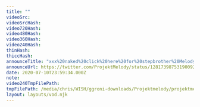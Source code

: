 ```yaml
---
title: ""
videoSrc: 
videoSrcHash: 
video720Hash: 
video480Hash: 
video360Hash: 
video240Hash: 
thinHash: 
thiccHash: 
announceTitle: "xxx%20naked%20click%20here%20for%20stepbrother%20Melody%20stuck%20in%20a%20dryer.%20You%20won%27t%20believe%20number%206"
announceUrl: https://twitter.com/ProjektMelody/status/1281739875319009280
date: 2020-07-10T23:59:34.000Z
note: 
video240TmpFilePath: 
tmpFilePath: /media/chris/WISH/ggroni-downloads/Projektmelody/projektmelody_2020-07-29_19-57-47.mkv
layout: layouts/vod.njk
---
```

